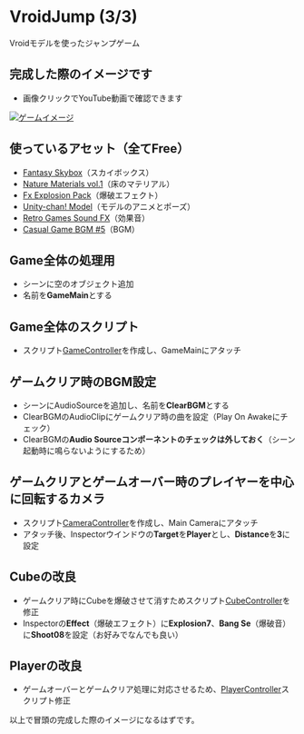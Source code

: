 # VroidJump (3/3)
Vroidモデルを使ったジャンプゲーム

## 完成した際のイメージです
- 画像クリックでYouTube動画で確認できます

[![ゲームイメージ](https://img.youtube.com/vi/KiAOWw25O24/0.jpg)](https://www.youtube.com/watch?v=KiAOWw25O24)

## 使っているアセット（全てFree）
- [Fantasy Skybox](https://assetstore.unity.com/packages/2d/textures-materials/sky/fantasy-skybox-free-18353?locale=ja-JP)（スカイボックス）
- [Nature Materials vol.1](https://assetstore.unity.com/packages/2d/textures-materials/nature/nature-materials-vol-1-21113)（床のマテリアル）
- [Fx Explosion Pack](https://assetstore.unity.com/packages/vfx/particles/fire-explosions/fx-explosion-pack-30102)（爆破エフェクト）
- [Unity-chan! Model](https://assetstore.unity.com/packages/3d/characters/unity-chan-model-18705)（モデルのアニメとポーズ）
- [Retro Games Sound FX](https://assetstore.unity.com/packages/audio/sound-fx/retro-games-sound-fx-27280)（効果音）
- [Casual Game BGM #5](https://assetstore.unity.com/packages/audio/music/casual-game-bgm-5-135943)（BGM）

## Game全体の処理用
- シーンに空のオブジェクト追加
- 名前を**GameMain**とする

## Game全体のスクリプト
- スクリプト[GameController]()を作成し、GameMainにアタッチ

## ゲームクリア時のBGM設定
- シーンにAudioSourceを追加し、名前を**ClearBGM**とする
- ClearBGMのAudioClipにゲームクリア時の曲を設定（Play On Awakeにチェック）
- ClearBGMの**Audio Sourceコンポーネントのチェックは外しておく**（シーン起動時に鳴らないようにするため）

## ゲームクリアとゲームオーバー時のプレイヤーを中心に回転するカメラ
- スクリプト[CameraController]()を作成し、Main Cameraにアタッチ
- アタッチ後、Inspectorウインドウの**Target**を**Player**とし、**Distance**を**3**に設定

## Cubeの改良
- ゲームクリア時にCubeを爆破させて消すためスクリプト[CubeController]()を修正
- Inspectorの**Effect**（爆破エフェクト）に**Explosion7**、**Bang Se**（爆破音）に**Shoot08**を設定（お好みでなんでも良い）

## Playerの改良
- ゲームオーバーとゲームクリア処理に対応させるため、[PlayerController]()スクリプト修正

以上で冒頭の完成した際のイメージになるはずです。
